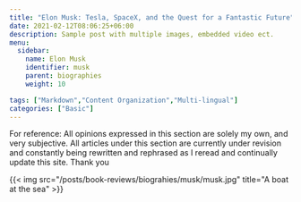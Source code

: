 ```yaml
---
title: "Elon Musk: Tesla, SpaceX, and the Quest for a Fantastic Future"
date: 2021-02-12T08:06:25+06:00
description: Sample post with multiple images, embedded video ect.
menu:
  sidebar:
    name: Elon Musk
    identifier: musk
    parent: biographies
    weight: 10

tags: ["Markdown","Content Organization","Multi-lingual"]
categories: ["Basic"]
---
```

For reference: All opinions expressed in this section are solely my own, and very subjective. All articles under this section are currently under revision and constantly being rewritten and rephrased as I reread and continually update this site. Thank you

{{< img src="/posts/book-reviews/biograhies/musk/musk.jpg" title="A boat at the sea" >}}

